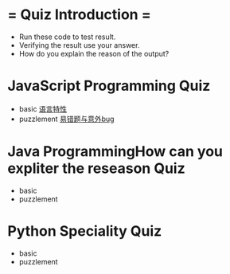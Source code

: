 # = Quiz Introduction =

* Run these code to test result.
* Verifying the result use your answer.
* How do you explain the reason of the output?

# JavaScript Programming Quiz
  - basic [语言特性](./javascript/js-basic.md)
  - puzzlement [易错题与意外bug](./javascript/js-quiz.md) 

# Java ProgrammingHow can you expliter the reseason Quiz
  - basic
  - puzzlement

# Python Speciality Quiz
  - basic
  - puzzlement
